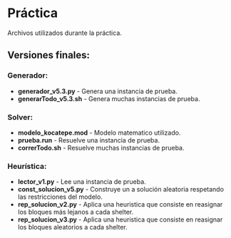 # Práctica
Archivos utilizados durante la práctica.

## Versiones finales:

### Generador:
* **generador_v5.3.py**     - Genera una instancia de prueba.
* **generarTodo_v5.3.sh**   - Genera muchas instancias de prueba.
              
### Solver:     
* **modelo_kocatepe.mod**   - Modelo matematico utilizado.
* **prueba.run**            - Resuelve una instancia de prueba.
* **correrTodo.sh**         - Resuelve muchas instancias de prueba.
              
### Heurística:
* **lector_v1.py**          - Lee una instancia de prueba.
* **const_solucion_v5.py**  - Construye un a solución aleatoria respetando las restricciones del modelo.
* **rep_solucion_v2.py**    - Aplica una heuristica que consiste en reasignar los bloques más lejanos a cada shelter.
* **rep_solucion_v3.py**    - Aplica una heuristica que consiste en reasignar los bloques aleatorios a cada shelter.

